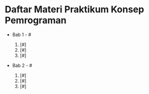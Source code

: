 <h1>Daftar Materi Praktikum Konsep Pemrograman</h1>

- Bab 1 - #
    1. [#]
    2. [#]
    3. [#]

- Bab 2 - #
    1. [#]
    2. [#]
    3. [#]